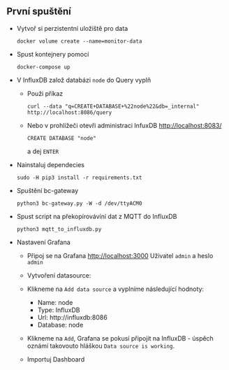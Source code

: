 
## První spuštění

* Vytvoř si perzistentní uložiště pro data
    ```
    docker volume create --name=monitor-data
    ```

* Spust kontejnery pomocí
    ```
    docker-compose up
    ```

* V InfluxDB založ databázi `node` do Query vyplň
    * Použi příkaz
        ```
        curl --data "q=CREATE+DATABASE+%22node%22&db=_internal" http://localhost:8086/query
        ```
    * Nebo v prohlížeči otevři administraci InfuxDB [http://localhost:8083/](http://localhost:8083/)
        ```
        CREATE DATABASE "node"
        ```
        a dej `ENTER`

* Nainstaluj dependecies
    ```
    sudo -H pip3 install -r requirements.txt
    ```

* Spuštění bc-gateway
    ```
    python3 bc-gateway.py -W -d /dev/ttyACM0
    ```

* Spust script na překopírovávíní dat z MQTT do InfluxDB
    ```
    python3 mqtt_to_influxdb.py
    ```

* Nastavení Grafana

    * Připoj se na Grafana [http://localhost:3000](http://localhost:3000)  Uživatel `admin` a heslo `admin`

    * Vytvoření datasource:

    * Klikneme na `Add data source` a vyplníme následující hodnoty:
        * Name: node
        * Type: InfluxDB
        * Url: http://influxdb:8086
        * Database: node

    * Klikneme na `Add`, Grafana se pokusí připojit na InfluxDB - úspěch oznámí takovouto hláškou `Data source is working`.

    * Importuj Dashboard
